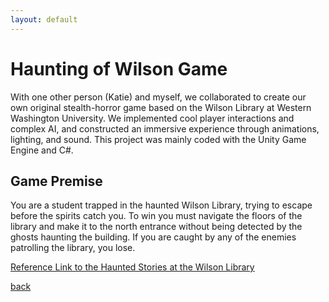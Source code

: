 ```yaml
---
layout: default
---
```


# Haunting of Wilson Game

With one other person (Katie) and myself, we collaborated to create our own original stealth-horror game based on the Wilson Library at Western Washington University. We implemented cool player interactions and complex AI, and constructed an immersive experience through animations, lighting, and sound. This project was mainly coded with the Unity Game Engine and C#.

## Game Premise

You are a student trapped in the haunted Wilson Library, trying to escape before the spirits catch you. To win you must navigate the floors of the library and make it to the north entrance without being detected by the ghosts haunting the building. If you are caught by any of the enemies patrolling the library, you lose.

[Reference Link to the Haunted Stories at the Wilson Library](https://www.hercampus.com/school/wwu/ghost-stacks/)

[back](./)
